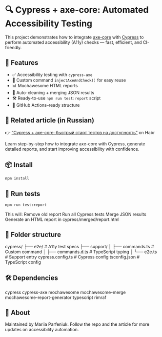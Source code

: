 # 🔍 Cypress + axe-core: Automated Accessibility Testing

This project demonstrates how to integrate [axe-core](https://www.deque.com/axe/) with [Cypress](https://www.cypress.io/) to perform automated accessibility (A11y) checks — fast, efficient, and CI-friendly.

## 🚀 Features

- ✅ Accessibility testing with `cypress-axe`
- 🧪 Custom command `injectAxeAndCheck()` for easy reuse
- 📊 Mochawesome HTML reports
- 🧹 Auto-cleaning + merging JSON results
- 🛠 Ready-to-use `npm run test:report` script
- 🤖 GitHub Actions–ready structure

## 📄 Related article (in Russian)

👉 [“Cypress + axe-core: быстрый старт тестов на доступность”](https://habr.com/ru/articles/903242/) on Habr

Learn step-by-step how to integrate axe-core with Cypress, generate detailed reports, and start improving accessibility with confidence.

## 📦 Install

```bash
npm install
```

##  🧪 Run tests

```bash
npm run test:report
```

This will:
Remove old report
Run all Cypress tests
Merge JSON results
Generate an HTML report in cypress/merged/report.html

## 📁 Folder structure

cypress/
├── e2e/                  # A11y test specs
├── support/
│   ├── commands.ts       # Custom command
│   ├── commands.d.ts     # TypeScript typing
│   └── e2e.ts            # Support entry
cypress.config.ts         # Cypress config
tsconfig.json             # TypeScript config

## 🛠 Dependencies
cypress
cypress-axe
mochawesome
mochawesome-merge
mochawesome-report-generator
typescript
rimraf

## 🧡 About
Maintained by Mariia Parfeniuk.
Follow the repo and the article for more updates on accessibility automation.

